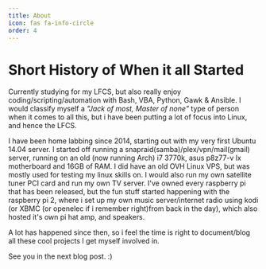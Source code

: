 ```yaml
---
title: About
icon: fas fa-info-circle
order: 4
---
```


# Short History of When it all Started

Currently studying for my LFCS, but also really enjoy coding/scripting/automation with Bash, VBA, Python, Gawk & Ansible. I would classify myself a _"Jack of most, Master of none"_ type of person when it comes to all this, but i have been putting a lot of focus into Linux, and hence the LFCS.

I have been home labbing since 2014, starting out with my very first Ubuntu 14.04 server. I started off running a snapraid(samba)/plex/vpn/mail(gmail) server, running on an old (now running Arch) i7 3770k, asus p8z77-v lx motherboard and 16GB of RAM. I did have an old OVH Linux VPS, but was mostly used for testing my linux skills on. I would also run my own satellite tuner PCI card and run my own TV server. I've owned every raspberry pi that has been released, but the fun stuff started happening with the raspberry pi 2, where i set up my own music server/internet radio using kodi (or XBMC (or openelec if i remember right)from back in the day), which also hosted it's own pi hat amp, and speakers.

A lot has happened since then, so i feel the time is right to document/blog all these cool projects I get myself involved in. 

See you in the next blog post. :)